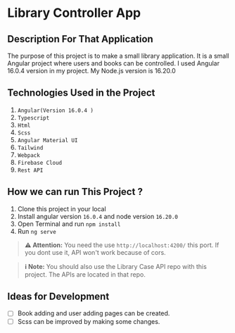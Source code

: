 # Library Controller App

## Description For That Application

The purpose of this project is to make a small library application. It is a small Angular project where users and books can be controlled. I used Angular 16.0.4 version in my project. My Node.js version is 16.20.0

## Technologies Used in the Project

1. `Angular(Version 16.0.4 )`
2. `Typescript`
3. `Html`
4. `Scss`
5. `Angular Material UI`
6. `Tailwind`
7. `Webpack`
8. `Firebase Cloud`
9. `Rest API`

## How we can run This Project ? 

1. Clone this project in your local
2. Install angular version `16.0.4` and node version `16.20.0`
3. Open Terminal and run `npm install`
4. Run `ng serve`

> **⚠️ Attention:** You need the use `http://localhost:4200/` this port. If you dont use it, API won't work because of cors.

>**ℹ️ Note:** You should also use the Library Case API repo with this project. The APIs are located in that repo. 


## Ideas for Development
- [ ] Book adding and user adding pages can be created.
- [ ] Scss can be improved by making some changes.
